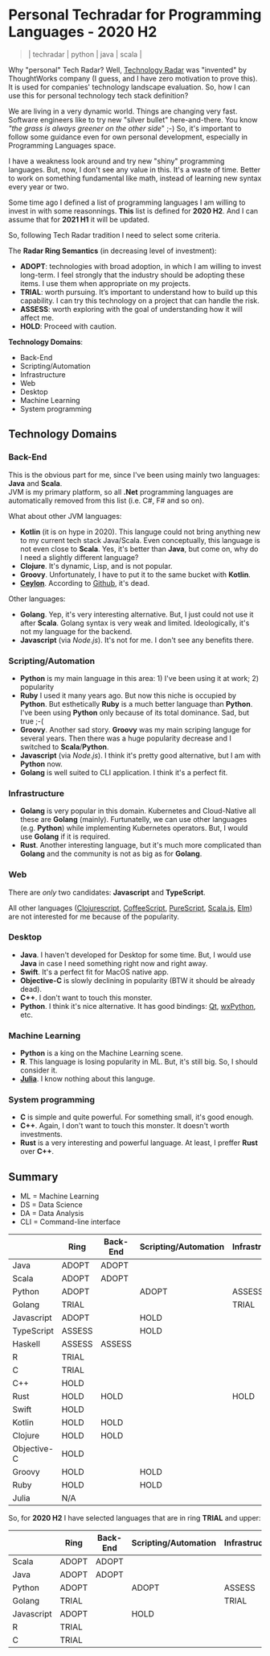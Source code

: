 # Personal Techradar for Programming Languages - 2020 H2
> | techradar | python | java | scala |

Why "personal" Tech Radar? Well, [Technology Radar](https://www.thoughtworks.com/de/radar) was "invented" by ThoughtWorks company
(I guess, and I have zero motivation to prove this).
It is used for companies' technology landscape evaluation. So, how I can use this for personal technology tech stack definition?

We are living in a very dynamic world. Things are changing very fast. Software engineers like to try new "silver bullet" here-and-there.
You know *"the grass is always greener on the other side*" ;-) So, it's important to follow some guidance even for own personal development,
especially in Programming Languages space.

I have a weakness look around and try new "shiny" programming languages. But, now, I don't see any value in this. It's a waste of time. Better to work on something fundamental like math, instead of learning new syntax every year or two.

Some time ago I defined a list of programming languages I am willing to invest in with some reasonnings. **This** list is defined for **2020 H2**. And I can assume that for **2021 H1** it will be updated.

So, following Tech Radar tradition I need to select some criteria.

The **Radar Ring Semantics** (in decreasing level of investment):

- **ADOPT**: technologies with broad adoption, in which I am willing to invest long-term. I feel strongly that the industry should be adopting these items. I use them when appropriate on my projects.
- **TRIAL**: worth pursuing. It’s important to understand how to build up this capability. I can try this technology on a project that can handle the risk.
- **ASSESS**: worth exploring with the goal of understanding how it will affect me.
- **HOLD**: Proceed with caution.

**Technology Domains**:

- Back-End
- Scripting/Automation
- Infrastructure
- Web
- Desktop
- Machine Learning
- System programming

## Technology Domains

### Back-End

This is the obvious part for me, since I've been using mainly two languages: **Java** and **Scala**.  
JVM is my primary platform, so all **.Net** programming languages are automatically removed from this list (i.e. C#, F# and so on).

What about other JVM languages:

- **Kotlin** (it is on hype in 2020). This languge could not bring anything new to my current tech stack Java/Scala. Even conceptually, this language is not even close to **Scala**. Yes, it's better than **Java**, but come on, why do I need a slightly different language?
- **Clojure**. It's dynamic, Lisp, and is not popular.
- **Groovy**. Unfortunately, I have to put it to the same bucket with **Kotlin**.
- **[Ceylon](https://ceylon-lang.org)**. According to [Github](https://github.com/ceylon), it's dead.

Other languages:

- **Golang**. Yep, it's very interesting alternative. But, I just could not use it after **Scala**. Golang syntax is very weak and limited. Ideologically, it's not my language for the backend.
- **Javascript** (via *Node.js*). It's not for me. I don't see any benefits there.

### Scripting/Automation

- **Python** is my main language in this area: 1) I've been using it at work; 2) popularity
- **Ruby** I used it many years ago. But now this niche is occupied by **Python**. But esthetically **Ruby** is a much better language than **Python**. I've been using **Python** only because of its total dominance. Sad, but true ;-(
- **Groovy**. Another sad story. **Groovy** was my main scriping languge for several years. Then there was a huge popularity decrease and I switched to **Scala**/**Python**.
- **Javascript** (via *Node.js*). I think it's pretty good alternative, but I am with **Python** now.
- **Golang** is well suited to CLI application. I think it's a perfect fit.

### Infrastructure

- **Golang** is very popular in this domain. Kubernetes and Cloud-Native all these are **Golang** (mainly). Furtunatelly, we can use other languages (e.g. **Python**) while implementing Kubernetes operators. But, I would use **Golang** if it is required.
- **Rust**. Another interesting language, but it's much more complicated than **Golang** and the community is not as big as for **Golang**.

### Web

There are *only* two candidates: **Javascript** and **TypeScript**.

All other languages ([Clojurescript](https://clojurescript.org), [CoffeeScript](https://coffeescript.org), [PureScript](https://www.purescript.org), [Scala.js](https://www.scala-js.org), [Elm](https://elm-lang.org)) are not interested for me because of the popularity.

### Desktop

- **Java**. I haven't developed for Desktop for some time. But, I would use **Java** in case I need something right now and right away.
- **Swift**. It's a perfect fit for MacOS native app.
- **Objective-C** is slowly declining in popularity (BTW it should be already dead).
- **C++**. I don't want to touch this monster.
- **Python**. I think it's nice alternative. It has good bindings: [Qt](http://qt.io), [wxPython](https://www.wxpython.org), etc.

### Machine Learning

- **Python** is a king on the Machine Learning scene.
- **R**. This language is losing popularity in ML. But, it's still big. So, I should consider it.
- **[Julia](https://julialang.org)**. I know nothing about this languge.

### System programming

- **C** is simple and quite powerful. For something small, it's good enough.
- **C++**. Again, I don't want to touch this monster. It doesn't worth investments.
- **Rust** is a very interesting and powerful language. At least, I preffer **Rust** over **C++**.

## Summary

- ML = Machine Learning
- DS = Data Science
- DA = Data Analysis
- CLI = Command-line interface  

|             | Ring   | Back-End | Scripting/Automation | Infrastructure | Web    | Desktop | ML/DS/DA         | System programming |
|-------------|--------|----------|----------------------|----------------|--------|---------|------------------|--------------------|
| Java        | ADOPT  | ADOPT    |                      |                |        | ADOPT   |                  |                    |
| Scala       | ADOPT  | ADOPT    |                      |                |        |         |                  |                    |
| Python      | ADOPT  |          | ADOPT                | ASSESS         |        |         | ADOPT            |                    |
| Golang      | TRIAL  |          |                      | TRIAL          |        |         |                  |                    |
| Javascript  | ADOPT  |          | HOLD                 |                | ADOPT  |         |                  |                    |
| TypeScript  | ASSESS |          | HOLD                 |                | ASSESS |         |                  |                    |
| Haskell     | ASSESS | ASSESS   |                      |                |        |         |                  |                    |
| R           | TRIAL  |          |                      |                |        |         | TRIAL            |                    |
| C           | TRIAL  |          |                      |                |        |         |                  | TRIAL              |
| C++         | HOLD   |          |                      |                |        | HOLD    |                  | HOLD               |
| Rust        | HOLD   | HOLD     |                      | HOLD           |        |         |                  | HOLD               |
| Swift       | HOLD   |          |                      |                |        | HOLD    |                  |                    |
| Kotlin      | HOLD   | HOLD     |                      |                |        |         |                  |                    |
| Clojure     | HOLD   | HOLD     |                      |                |        |         |                  |                    |
| Objective-C | HOLD   |          |                      |                |        | HOLD    |                  |                    |
| Groovy      | HOLD   |          | HOLD                 |                |        |         |                  |                    |
| Ruby        | HOLD   |          | HOLD                 |                |        |         |                  |                    |
| Julia       | N/A    |          |                      |                |        |         |                  |                    |

So, for **2020 H2** I have selected languages that are in ring **TRIAL** and upper:

|             | Ring   | Back-End | Scripting/Automation | Infrastructure | Web    | Desktop | ML/DS/DA         | System programming |
|-------------|--------|----------|----------------------|----------------|--------|---------|------------------|--------------------|
| Scala       | ADOPT  | ADOPT    |                      |                |        |         |                  |                    |
| Java        | ADOPT  | ADOPT    |                      |                |        | ADOPT   |                  |                    |
| Python      | ADOPT  |          | ADOPT                | ASSESS         |        |         | ADOPT            |                    |
| Golang      | TRIAL  |          |                      | TRIAL          |        |         |                  |                    |
| Javascript  | ADOPT  |          | HOLD                 |                | ADOPT  |         |                  |                    |
| R           | TRIAL  |          |                      |                |        |         | TRIAL            |                    |
| C           | TRIAL  |          |                      |                |        |         |                  | TRIAL              |
